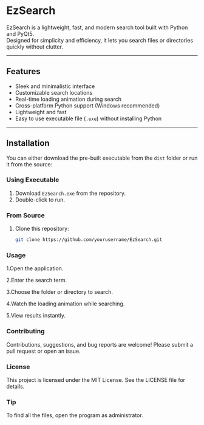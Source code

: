 # EzSearch

EzSearch is a lightweight, fast, and modern search tool built with Python and PyQt5.  
Designed for simplicity and efficiency, it lets you search files or directories quickly without clutter.

---

## Features

- Sleek and minimalistic interface
- Customizable search locations
- Real-time loading animation during search
- Cross-platform Python support (Windows recommended)
- Lightweight and fast
- Easy to use executable file (`.exe`) without installing Python

---

## Installation

You can either download the pre-built executable from the `dist` folder or run it from the source:

### Using Executable
1. Download `EzSearch.exe` from the repository.
2. Double-click to run.

### From Source
1. Clone this repository:
   ```bash
   git clone https://github.com/yourusername/EzSearch.git

### Usage
1.Open the application.

2.Enter the search term.

3.Choose the folder or directory to search.

4.Watch the loading animation while searching.

5.View results instantly.

### Contributing

Contributions, suggestions, and bug reports are welcome! Please submit a pull request or open an issue.

### License

This project is licensed under the MIT License. See the LICENSE
 file for details.

 ### Tip

To find all the files, open the program as administrator.
